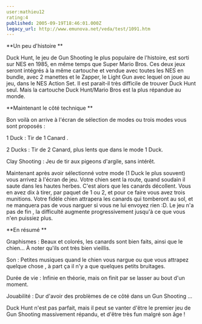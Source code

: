 ```yaml
---
user:mathieu12
rating:4
published: 2005-09-19T18:46:01.000Z
legacy_url: http://www.emunova.net/veda/test/1091.htm
---
```

**Un peu d'histoire **  

  

Duck Hunt, le jeu de Gun Shooting le plus populaire de l'histoire, est sorti sur NES en 1985, en même temps que Super Mario Bros. Ces deux jeux seront intégrés à la même cartouche et vendue avec toutes les NES en bundle, avec 2 manettes et le Zapper, le Light Gun avec lequel on joue au jeu, dans le NES Action Set. Il est parait-il très difficile de trouver Duck Hunt seul. Mais la cartouche Duck Hunt/Mario Bros est la plus répandue au monde.  

  

**Maintenant le côté technique **  

  

Bon voilà on arrive à l'écran de sélection de modes ou trois modes vous sont proposés :  

  

1 Duck : Tir de 1 Canard .  

2 Ducks : Tir de 2 Canard, plus lents que dans le mode 1 Duck.  

Clay Shooting : Jeu de tir aux pigeons d'argile, sans intérêt.  

  

Maintenant après avoir sélectionné votre mode (1 Duck le plus souvent) vous arrivez à l'écran de jeu. Votre chien sent la route, quand soudain il saute dans les hautes herbes. C'est alors que les canards décollent. Vous en avez dix à tirer, par paquet de 1 ou 2, et pour ce faire vous avez trois munitions. Votre fidèle chien attrapera les canards qui tomberont au sol, et ne manquera pas de vous narguer si vous ne lui envoyez rien :D. Le jeu n'a pas de fin , la difficulté augmente progressivement jusqu'à ce que vous n'en puissiez plus.  

  

**En résumé **  

  

Graphismes : Beaux et colorés, les canards sont bien faits, ainsi que le chien... À noter qu'ils ont très bien vieillis.  

  

Son : Petites musiques quand le chien vous nargue ou que vous attrapez quelque chose , à part ça il n'y a que quelques petits bruitages.  

  

Durée de vie : Infinie en théorie, mais on finit par se lasser au bout d'un moment.  

  

Jouabilité : Dur d'avoir des problèmes de ce côté dans un Gun Shooting ...  

  

Duck Hunt n'est pas parfait, mais il peut se vanter d'être le premier jeu de Gun Shooting massivement répandu, et d'être très fun malgré son âge !